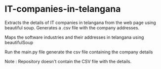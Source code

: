 # IT-companies-in-telangana
Extracts the details of IT companies in telangana from the web page using beautiful soup. Generates a .csv file with the company addresses.

Maps the software industries and their addresses in telangana using beautifulSoup

Run the main.py file generate the csv file containing the company details

Note : Repository doesn't contain the CSV file with the details.

